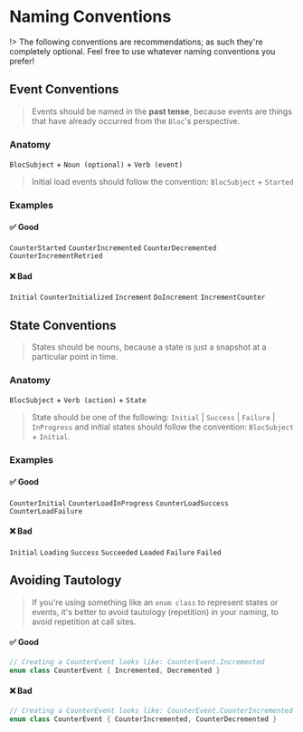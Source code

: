 # Naming Conventions

!> The following conventions are recommendations; as such they're completely optional. Feel free to use whatever naming conventions you prefer!

## Event Conventions

> Events should be named in the **past tense**, because events are things that have already occurred from the `Bloc`'s perspective.

### Anatomy

`BlocSubject` + `Noun (optional)` + `Verb (event)`

> Initial load events should follow the convention: `BlocSubject` + `Started`

### Examples

#### ✅ Good

`CounterStarted` `CounterIncremented` `CounterDecremented` `CounterIncrementRetried`

#### ❌ Bad

`Initial` `CounterInitialized` `Increment` `DoIncrement` `IncrementCounter`

## State Conventions

> States should be nouns, because a state is just a snapshot at a particular point in time.

### Anatomy

`BlocSubject` + `Verb (action)` + `State`

> State should be one of the following: `Initial` | `Success` | `Failure` | `InProgress` and initial states should follow the convention: `BlocSubject` + `Initial`.

### Examples

#### ✅ Good

`CounterInitial` `CounterLoadInProgress` `CounterLoadSuccess` `CounterLoadFailure`

#### ❌ Bad

`Initial` `Loading` `Success` `Succeeded` `Loaded` `Failure` `Failed`

## Avoiding Tautology

> If you're using something like an `enum class` to represent states or events, it's better to avoid tautology (repetition) in your naming, to avoid repetition at call sites.

#### ✅ Good

```kotlin
// Creating a CounterEvent looks like: CounterEvent.Incremented
enum class CounterEvent { Incremented, Decremented }
```

#### ❌ Bad

```kotlin
// Creating a CounterEvent looks like: CounterEvent.CounterIncremented
enum class CounterEvent { CounterIncremented, CounterDecremented }
```



